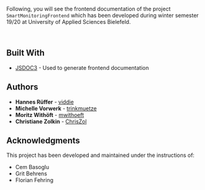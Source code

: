 
Following, you will see the frontend documentation of the project `SmartMonitoringFrontend` which has been developed during winter semester 19/20 at University of Applied Sciences Bielefeld.

<br/>

## Built With

* [JSDOC3](https://jsdoc.app/) - Used to generate frontend documentation


## Authors

* **Hannes Rüffer** - [viddie](https://github.com/viddie)
* **Michelle Vorwerk** - [trinkmuetze](https://github.com/trinkmuetze)
* **Moritz Withöft** - [mwithoeft](https://github.com/mwithoeft)
* **Christiane Zolkin** - [ChrisZol](https://github.com/ChrisZol)



## Acknowledgments

This project has been developed and maintained under the instructions of:

* Cem Basoglu
* Grit Behrens
* Florian Fehring